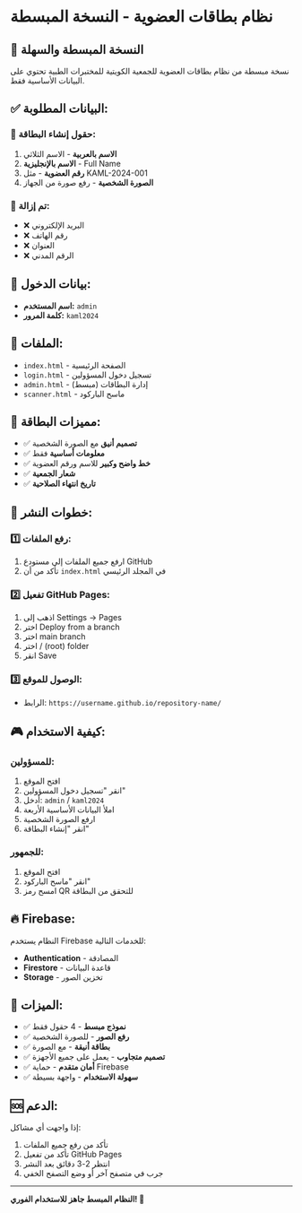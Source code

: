 # نظام بطاقات العضوية - النسخة المبسطة

## 🎯 **النسخة المبسطة والسهلة**

نسخة مبسطة من نظام بطاقات العضوية للجمعية الكويتية للمختبرات الطبية تحتوي على البيانات الأساسية فقط.

## ✅ **البيانات المطلوبة:**

### **📝 حقول إنشاء البطاقة:**
1. **الاسم بالعربية** - الاسم الثلاثي
2. **الاسم بالإنجليزية** - Full Name
3. **رقم العضوية** - مثل KAML-2024-001
4. **الصورة الشخصية** - رفع صورة من الجهاز

### **🚫 تم إزالة:**
- ❌ البريد الإلكتروني
- ❌ رقم الهاتف
- ❌ العنوان
- ❌ الرقم المدني

## 🔐 **بيانات الدخول:**

- **اسم المستخدم:** `admin`
- **كلمة المرور:** `kaml2024`

## 📁 **الملفات:**

- `index.html` - الصفحة الرئيسية
- `login.html` - تسجيل دخول المسؤولين
- `admin.html` - إدارة البطاقات (مبسط)
- `scanner.html` - ماسح الباركود

## 🎨 **مميزات البطاقة:**

- ✅ **تصميم أنيق** مع الصورة الشخصية
- ✅ **معلومات أساسية** فقط
- ✅ **خط واضح وكبير** للاسم ورقم العضوية
- ✅ **شعار الجمعية** 
- ✅ **تاريخ انتهاء الصلاحية**

## 🚀 **خطوات النشر:**

### **1️⃣ رفع الملفات:**
1. ارفع جميع الملفات إلى مستودع GitHub
2. تأكد من أن `index.html` في المجلد الرئيسي

### **2️⃣ تفعيل GitHub Pages:**
1. اذهب إلى Settings → Pages
2. اختر Deploy from a branch
3. اختر main branch
4. اختر / (root) folder
5. انقر Save

### **3️⃣ الوصول للموقع:**
- الرابط: `https://username.github.io/repository-name/`

## 🎮 **كيفية الاستخدام:**

### **للمسؤولين:**
1. افتح الموقع
2. انقر "تسجيل دخول المسؤولين"
3. أدخل: `admin` / `kaml2024`
4. املأ البيانات الأساسية الأربعة
5. ارفع الصورة الشخصية
6. انقر "إنشاء البطاقة"

### **للجمهور:**
1. افتح الموقع
2. انقر "ماسح الباركود"
3. امسح رمز QR للتحقق من البطاقة

## 🔥 **Firebase:**

النظام يستخدم Firebase للخدمات التالية:
- **Authentication** - المصادقة
- **Firestore** - قاعدة البيانات
- **Storage** - تخزين الصور

## 📱 **الميزات:**

- ✅ **نموذج مبسط** - 4 حقول فقط
- ✅ **رفع الصور** - للصورة الشخصية
- ✅ **بطاقة أنيقة** - مع الصورة
- ✅ **تصميم متجاوب** - يعمل على جميع الأجهزة
- ✅ **أمان متقدم** - حماية Firebase
- ✅ **سهولة الاستخدام** - واجهة بسيطة

## 🆘 **الدعم:**

إذا واجهت أي مشاكل:
1. تأكد من رفع جميع الملفات
2. تأكد من تفعيل GitHub Pages
3. انتظر 2-3 دقائق بعد النشر
4. جرب في متصفح آخر أو وضع التصفح الخفي

---

**النظام المبسط جاهز للاستخدام الفوري! 🎉**

